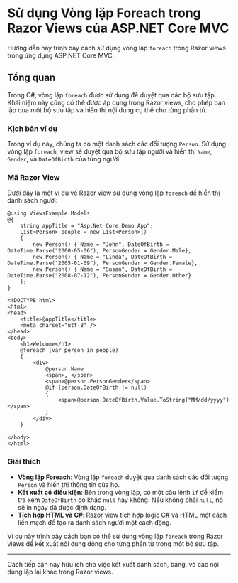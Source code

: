 
# Sử dụng Vòng lặp Foreach trong Razor Views của ASP.NET Core MVC

Hướng dẫn này trình bày cách sử dụng vòng lặp `foreach` trong Razor views trong ứng dụng ASP.NET Core MVC.

## Tổng quan

Trong C#, vòng lặp `foreach` được sử dụng để duyệt qua các bộ sưu tập. Khái niệm này cũng có thể được áp dụng trong Razor views, cho phép bạn lặp qua một bộ sưu tập và hiển thị nội dung cụ thể cho từng phần tử.

### Kịch bản ví dụ

Trong ví dụ này, chúng ta có một danh sách các đối tượng `Person`. Sử dụng vòng lặp `foreach`, view sẽ duyệt qua bộ sưu tập người và hiển thị `Name`, `Gender`, và `DateOfBirth` của từng người.

### Mã Razor View

Dưới đây là một ví dụ về Razor view sử dụng vòng lặp `foreach` để hiển thị danh sách người:

```razor
@using ViewsExample.Models
@{
    string appTitle = "Asp.Net Core Demo App";
    List<Person> people = new List<Person>()
    {
        new Person() { Name = "John", DateOfBirth = DateTime.Parse("2000-05-06"), PersonGender = Gender.Male},
        new Person() { Name = "Linda", DateOfBirth = DateTime.Parse("2005-01-09"), PersonGender = Gender.Female},
        new Person() { Name = "Susan", DateOfBirth = DateTime.Parse("2008-07-12"), PersonGender = Gender.Other}
    };
}

<!DOCTYPE html>
<html>
<head>
    <title>@appTitle</title>
    <meta charset="utf-8" />
</head>
<body>
    <h1>Welcome</h1>
    @foreach (var person in people)
    {
        <div>
            @person.Name
            <span>, </span>
            <span>@person.PersonGender</span>
            @if (person.DateOfBirth != null)
            {
                <span>@person.DateOfBirth.Value.ToString("MM/dd/yyyy")</span>
            }
        </div>
    }

</body>
</html>
```

### Giải thích

- **Vòng lặp Foreach**: Vòng lặp `foreach` duyệt qua danh sách các đối tượng `Person` và hiển thị thông tin của họ.
- **Kết xuất có điều kiện**: Bên trong vòng lặp, có một câu lệnh `if` để kiểm tra xem `DateOfBirth` có khác `null` hay không. Nếu không phải `null`, nó sẽ in ngày đã được định dạng.
- **Tích hợp HTML và C#**: Razor view tích hợp logic C# và HTML một cách liền mạch để tạo ra danh sách người một cách động.

Ví dụ này trình bày cách bạn có thể sử dụng vòng lặp `foreach` trong Razor views để kết xuất nội dung động cho từng phần tử trong một bộ sưu tập.

---

Cách tiếp cận này hữu ích cho việc kết xuất danh sách, bảng, và các nội dung lặp lại khác trong Razor views.

